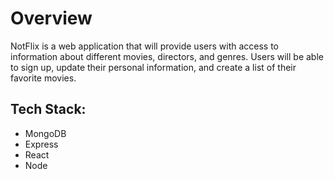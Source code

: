 # Overview

NotFlix is a web application that will provide users with access to information about different movies, directors, and genres.
Users will be able to sign up, update their personal information, and create a list of their favorite movies.

## Tech Stack:

- MongoDB
- Express
- React
- Node
